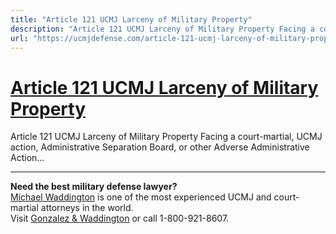 ```yaml
---
title: "Article 121 UCMJ Larceny of Military Property"
description: "Article 121 UCMJ Larceny of Military Property Facing a court-martial, UCMJ action, Administrative Separation Board, or other Adverse Administrative Action..."
url: "https://ucmjdefense.com/article-121-ucmj-larceny-of-military-property.html"
---
```


# [Article 121 UCMJ Larceny of Military Property](https://ucmjdefense.com/article-121-ucmj-larceny-of-military-property.html)

Article 121 UCMJ Larceny of Military Property Facing a court-martial, UCMJ action, Administrative Separation Board, or other Adverse Administrative Action...

---

**Need the best military defense lawyer?**  
[Michael Waddington](https://ucmjdefense.com/attorneys/michael-stewart-waddington-partner.html) is one of the most experienced UCMJ and court-martial attorneys in the world.  
Visit [Gonzalez & Waddington](https://ucmjdefense.com) or call 1-800-921-8607.
